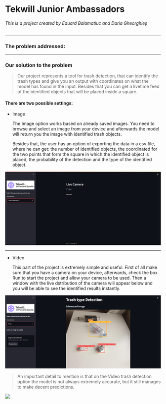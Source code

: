 # Tekwill Junior Ambassadors

###### This is a project created by Eduard Balamatiuc and Daria Gheorghieș

---

### The problem addressed:



---

### Our solution to the problem

> Our project represents a tool for trash detection, that can identify the trash types and give you an output with coordinates on what the model has found in the input. Besides that you can get a livetime feed of the identified objects that will be placed inside a square.



#### There are two possible settings:

- Image
  
  The Image option works based on already saved images. You need to browse and select an image from your device and afterwards the model will return you the image with identified trash objects.
  
  Besides that, the user has an option of exporting the data in a csv file, where he can get: the number of identified objects, the coordinated for the two points that form the square in which the identified object is placed, the probability of the detection and the type of the identified object.
  
  
![](git_images/camera_option.png)
  
  ---

- Video
  
  This part of the project is extremely simple and useful. First of all make sure that you have a camera on your device, afterwards, check the box Run to start the project and allow your camera to be used. Then a window with the live dstribution of the camera will appear below and you will be able to see the identified results instantly.
  
![](git_images/image_option.png)


> An important detail to mention is that on the Video trash detection option the model is not always extremely accurate, but it still manages to make decent predictions.


![](git_images/ezgif.com-gif-maker.gif)

